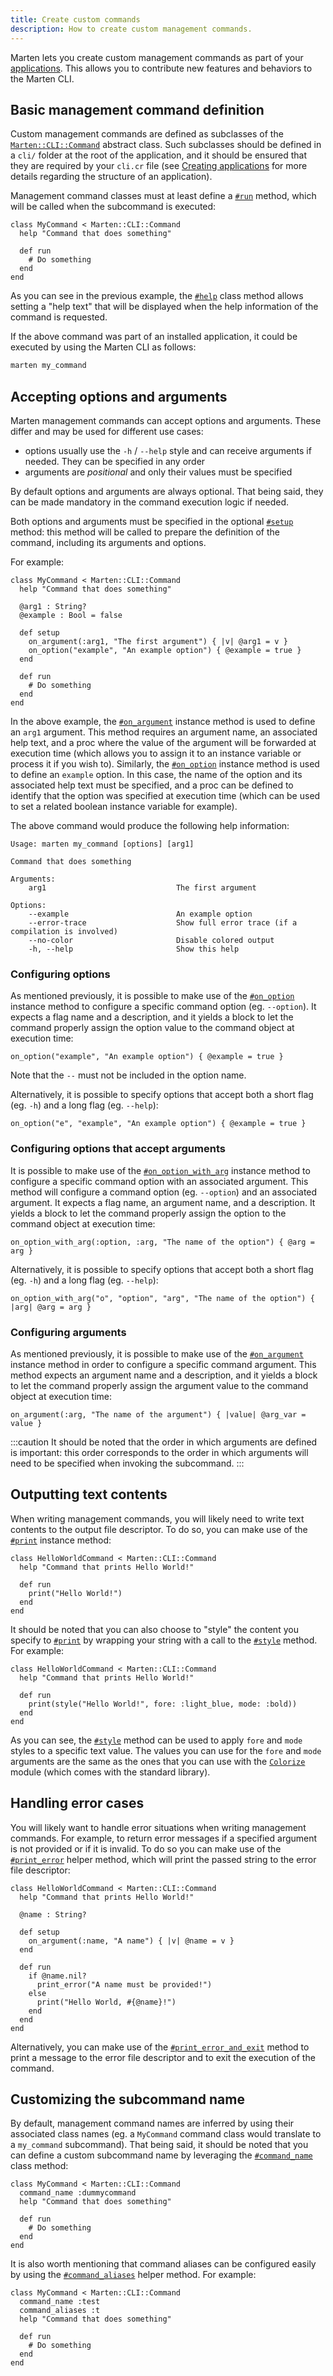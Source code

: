 ```yaml
---
title: Create custom commands
description: How to create custom management commands.
---
```


Marten lets you create custom management commands as part of your [applications](../applications.md). This allows you to contribute new features and behaviors to the Marten CLI.

## Basic management command definition

Custom management commands are defined as subclasses of the [`Marten::CLI::Command`](pathname:///api/dev/Marten/CLI/Manage/Command/Base.html) abstract class. Such subclasses should be defined in a `cli/` folder at the root of the application, and it should be ensured that they are required by your `cli.cr` file (see [Creating applications](../applications.md#creating-applications) for more details regarding the structure of an application).

Management command classes must at least define a [`#run`](pathname:///api/dev/Marten/CLI/Manage/Command/Base.html#run-instance-method) method, which will be called when the subcommand is executed:

```crystal
class MyCommand < Marten::CLI::Command
  help "Command that does something"

  def run
    # Do something
  end
end
```

As you can see in the previous example, the [`#help`](pathname:///api/dev/Marten/CLI/Manage/Command/Base.html#help(help%3AString)-class-method) class method allows setting a "help text" that will be displayed when the help information of the command is requested.

If the above command was part of an installed application, it could be executed by using the Marten CLI as follows:

```bash
marten my_command
```

## Accepting options and arguments

Marten management commands can accept options and arguments. These differ and may be used for different use cases:

* options usually use the `-h` / `--help` style and can receive arguments if needed. They can be specified in any order
* arguments are _positional_ and only their values must be specified

By default options and arguments are always optional. That being said, they can be made mandatory in the command execution logic if needed.

Both options and arguments must be specified in the optional [`#setup`](pathname:///api/dev/Marten/CLI/Manage/Command/Base.html#setup-instance-method) method: this method will be called to prepare the definition of the command, including its arguments and options.

For example:

```crystal
class MyCommand < Marten::CLI::Command
  help "Command that does something"

  @arg1 : String?
  @example : Bool = false

  def setup
    on_argument(:arg1, "The first argument") { |v| @arg1 = v }
    on_option("example", "An example option") { @example = true }
  end

  def run
    # Do something
  end
end
```

In the above example, the [`#on_argument`](pathname:///api/dev/Marten/CLI/Manage/Command/Base.html#on_argument(name%3AString|Symbol%2Cdescription%3AString%2C%26block%3AString->)-instance-method) instance method is used to define an `arg1` argument. This method requires an argument name, an associated help text, and a proc where the value of the argument will be forwarded at execution time (which allows you to assign it to an instance variable or process it if you wish to). Similarly, the [`#on_option`](pathname:///api/dev/Marten/CLI/Manage/Command/Base.html#on_option(flag%3AString|Symbol%2Cdescription%3AString%2C%26block%3AString->)-instance-method) instance method is used to define an `example` option.  In this case, the name of the option and its associated help text must be specified, and a proc can be defined to identify that the option was specified at execution time (which can be used to set a related boolean instance variable for example).

The above command would produce the following help information:

```
Usage: marten my_command [options] [arg1]

Command that does something

Arguments:
    arg1                             The first argument

Options:
    --example                        An example option
    --error-trace                    Show full error trace (if a compilation is involved)
    --no-color                       Disable colored output
    -h, --help                       Show this help
```

### Configuring options

As mentioned previously, it is possible to make use of the [`#on_option`](pathname:///api/dev/Marten/CLI/Manage/Command/Base.html#on_option(flag%3AString|Symbol%2Cdescription%3AString%2C%26block%3AString->)-instance-method) instance method to configure a specific command option (eg. `--option`). It expects a flag name and a description, and it yields a block to let the command properly assign the option value to the command object at execution time:

```crystal
on_option("example", "An example option") { @example = true }
```

Note that the `--` must not be included in the option name.

Alternatively, it is possible to specify options that accept both a short flag (eg. `-h`) and a long flag (eg. `--help`):

```crystal
on_option("e", "example", "An example option") { @example = true }
```

### Configuring options that accept arguments

It is possible to make use of the [`#on_option_with_arg`](pathname:///api/dev/Marten/CLI/Manage/Command/Base.html#on_option_with_arg(flag%3AString|Symbol%2Carg%3AString|Symbol%2Cdescription%3AString%2C%26block%3AString->)-instance-method) instance method to configure a specific command option with an associated argument. This method will configure a command option (eg. `--option`) and an associated argument. It expects a flag name, an argument name, and a description. It yields a block to let the command properly assign the option to the command object at execution time:

```crystal
on_option_with_arg(:option, :arg, "The name of the option") { @arg = arg }
```

Alternatively, it is possible to specify options that accept both a short flag (eg. `-h`) and a long flag (eg. `--help`):

```crystal
on_option_with_arg("o", "option", "arg", "The name of the option") { |arg| @arg = arg }
```

### Configuring arguments

As mentioned previously, it is possible to make use of the [`#on_argument`](pathname:///api/dev/Marten/CLI/Manage/Command/Base.html#on_argument(name%3AString|Symbol%2Cdescription%3AString%2C%26block%3AString->)-instance-method) instance method in order to configure a specific command argument. This method expects an argument name and a description, and it yields a block to let the command properly assign the argument value to the command object at execution time:

```crystal
on_argument(:arg, "The name of the argument") { |value| @arg_var = value }
```

:::caution
It should be noted that the order in which arguments are defined is important: this order corresponds to the order in which arguments will need to be specified when invoking the subcommand.
:::

## Outputting text contents

When writing management commands, you will likely need to write text contents to the output file descriptor. To do so, you can make use of the [`#print`](pathname:///api/dev/Marten/CLI/Manage/Command/Base.html#print(msg%2Cending%3D"\n")-instance-method) instance method:

```crystal
class HelloWorldCommand < Marten::CLI::Command
  help "Command that prints Hello World!"

  def run
    print("Hello World!")
  end
end
```

It should be noted that you can also choose to "style" the content you specify to [`#print`](pathname:///api/dev/Marten/CLI/Manage/Command/Base.html#print(msg%2Cending%3D"\n")-instance-method) by wrapping your string with a call to the [`#style`](pathname:///api/dev/Marten/CLI/Manage/Command/Base.html#style(msg%2Cfore%3Dnil%2Cmode%3Dnil)-instance-method) method. For example:

```crystal
class HelloWorldCommand < Marten::CLI::Command
  help "Command that prints Hello World!"

  def run
    print(style("Hello World!", fore: :light_blue, mode: :bold))
  end
end
```

As you can see, the [`#style`](pathname:///api/dev/Marten/CLI/Manage/Command/Base.html#style(msg%2Cfore%3Dnil%2Cmode%3Dnil)-instance-method) method can be used to apply `fore` and `mode` styles to a specific text value. The values you can use for the `fore` and `mode` arguments are the same as the ones that you can use with the [`Colorize`](https://crystal-lang.org/api/Colorize.html) module (which comes with the standard library).

## Handling error cases

You will likely want to handle error situations when writing management commands. For example, to return error messages if a specified argument is not provided or if it is invalid. To do so you can make use of the [`#print_error`](pathname:///api/dev/Marten/CLI/Manage/Command/Base.html#print_error(msg)-instance-method) helper method, which will print the passed string to the error file descriptor:

```crystal
class HelloWorldCommand < Marten::CLI::Command
  help "Command that prints Hello World!"

  @name : String?

  def setup
    on_argument(:name, "A name") { |v| @name = v }
  end

  def run
    if @name.nil?
      print_error("A name must be provided!")
    else
      print("Hello World, #{@name}!")
    end
  end
end
```

Alternatively, you can make use of the [`#print_error_and_exit`](pathname:///api/dev/Marten/CLI/Manage/Command/Base.html#print_error_and_exit(msg%2Cexit_code%3D1)-instance-method) method to print a message to the error file descriptor and to exit the execution of the command.

## Customizing the subcommand name

By default, management command names are inferred by using their associated class names (eg. a `MyCommand` command class would translate to a `my_command` subcommand). That being said, it should be noted that you can define a custom subcommand name by leveraging the [`#command_name`](pathname:///api/dev/Marten/CLI/Manage/Command/Base.html#command_name(name%3AString|Symbol)-class-method) class method:

```crystal
class MyCommand < Marten::CLI::Command
  command_name :dummycommand
  help "Command that does something"

  def run
    # Do something
  end
end
```

It is also worth mentioning that command aliases can be configured easily by using the [`#command_aliases`](pathname:///api/dev/Marten/CLI/Manage/Command/Base.html#command_aliases(*aliases%3AString|Symbol)-class-method) helper method. For example:

```crystal
class MyCommand < Marten::CLI::Command
  command_name :test
  command_aliases :t
  help "Command that does something"

  def run
    # Do something
  end
end
```
